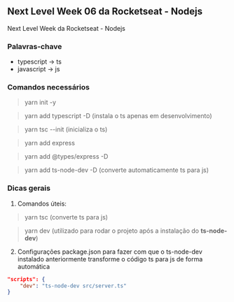 ## Next Level Week 06 da Rocketseat - Nodejs
Next Level Week da Rocketseat - Nodejs

### Palavras-chave
- typescript -> ts
- javascript -> js

### Comandos necessários

> yarn init -y

> yarn add typescript -D (instala o ts apenas em desenvolvimento)

> yarn tsc --init (inicializa o ts)

> yarn add express

> yarn add @types/express -D

> yarn add ts-node-dev -D (converte automaticamente ts para js)

>

### Dicas gerais

1) Comandos úteis:

> yarn tsc (converte ts para js)

> yarn dev (utilizado para rodar o projeto após a instalação do **ts-node-dev**)

2) Configurações package.json para fazer com que o ts-node-dev instalado anteriormente transforme o código ts para js de forma automática

```json
"scripts": {
    "dev": "ts-node-dev src/server.ts"
}
```